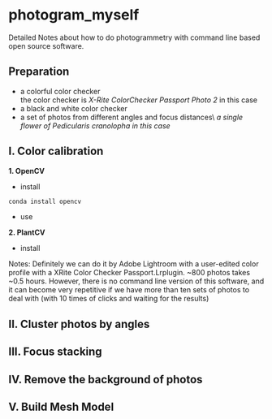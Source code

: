 # photogram_myself
Detailed Notes about how to do photogrammetry with command line based open source software.

## Preparation
- a colorful color checker\
the color checker is *X-Rite ColorChecker Passport Photo 2* in this case
- a black and white color checker
- a set of photos from different angles and focus distances\ 
*a single flower of Pedicularis cranolopha in this case*

## I. Color calibration
**1. OpenCV**
- install
```bash
conda install opencv
````
- use

**2. PlantCV**
- install





Notes: 
Definitely we can do it by Adobe Lightroom with a user-edited color profile with a XRite Color Checker Passport.Lrplugin. ~800 photos takes ~0.5 hours. However, there is no command line version of this software, and it can become very repetitive if we have more than ten sets of photos to deal with (with 10 times of clicks and waiting for the results)

## II. Cluster photos by angles


## III. Focus stacking


## IV. Remove the background of photos


## V. Build Mesh Model
